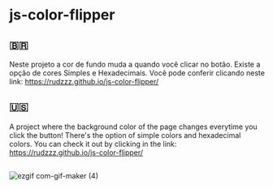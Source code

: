 # js-color-flipper

## 🇧🇷
Neste projeto a cor de fundo muda a quando você clicar no botão. Existe a opção de cores Simples e Hexadecimais.
Você pode conferir clicando neste link: https://rudzzz.github.io/js-color-flipper/

## 🇺🇸
A project where the background color of the page changes everytime you click the button!
There's the option of simple colors and hexadecimal colors. 
You can check it out by clicking in the link: https://rudzzz.github.io/js-color-flipper/

##
![ezgif com-gif-maker (4)](https://user-images.githubusercontent.com/97038663/152699231-c1db3725-41fb-4349-8fa9-d2e4dbef7c41.gif)
